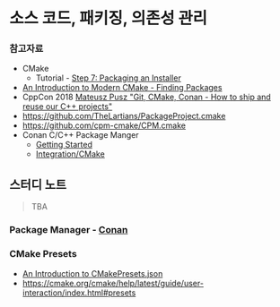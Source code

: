 # 소스 코드, 패키징, 의존성 관리

### 참고자료

* CMake
    * Tutorial - [Step 7: Packaging an Installer](https://cmake.org/cmake/help/latest/guide/tutorial/Packaging%20an%20Installer.html)
* [An Introduction to Modern CMake - Finding Packages](https://cliutils.gitlab.io/modern-cmake/chapters/packages.html)
* CppCon 2018 [Mateusz Pusz "Git, CMake, Conan - How to ship and reuse our C++ projects"](https://www.youtube.com/watch?v=S4QSKLXdTtA)
* https://github.com/TheLartians/PackageProject.cmake
* https://github.com/cpm-cmake/CPM.cmake
* Conan C/C++ Package Manger
    * [Getting Started](https://docs.conan.io/en/latest/getting_started.html)
    * [Integration/CMake](https://docs.conan.io/en/latest/integrations/build_system/cmake.html)

## 스터디 노트

> TBA

### Package Manager - [Conan](https://docs.conan.io/en/latest/introduction.html)

### CMake Presets

* [An Introduction to CMakePresets.json](https://www.youtube.com/watch?v=NFbnm1t6Mc4)
* https://cmake.org/cmake/help/latest/guide/user-interaction/index.html#presets

